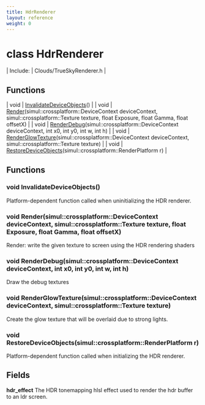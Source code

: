```yaml
---
title: HdrRenderer
layout: reference
weight: 0
---
```

class HdrRenderer
===

| Include: | Clouds/TrueSkyRenderer.h |



Functions
---

| void | [InvalidateDeviceObjects](#InvalidateDeviceObjects)() |
| void | [Render](#Render)(simul::crossplatform::DeviceContext deviceContext, simul::crossplatform::Texture texture, float Exposure, float Gamma, float offsetX) |
| void | [RenderDebug](#RenderDebug)(simul::crossplatform::DeviceContext deviceContext, int x0, int y0, int w, int h) |
| void | [RenderGlowTexture](#RenderGlowTexture)(simul::crossplatform::DeviceContext deviceContext, simul::crossplatform::Texture texture) |
| void | [RestoreDeviceObjects](#RestoreDeviceObjects)(simul::crossplatform::RenderPlatform r) |


Functions
---

### <a name="InvalidateDeviceObjects"/>void InvalidateDeviceObjects()
Platform-dependent function called when uninitializing the HDR renderer.

### <a name="Render"/>void Render(simul::crossplatform::DeviceContext deviceContext, simul::crossplatform::Texture texture, float Exposure, float Gamma, float offsetX)
Render: write the given texture to screen using the HDR rendering shaders

### <a name="RenderDebug"/>void RenderDebug(simul::crossplatform::DeviceContext deviceContext, int x0, int y0, int w, int h)
Draw the debug textures

### <a name="RenderGlowTexture"/>void RenderGlowTexture(simul::crossplatform::DeviceContext deviceContext, simul::crossplatform::Texture texture)
Create the glow texture that will be overlaid due to strong lights.

### <a name="RestoreDeviceObjects"/>void RestoreDeviceObjects(simul::crossplatform::RenderPlatform r)
Platform-dependent function called when initializing the HDR renderer.

Fields
---

**hdr_effect**  The HDR tonemapping hlsl effect used to render the hdr buffer to an ldr screen.
